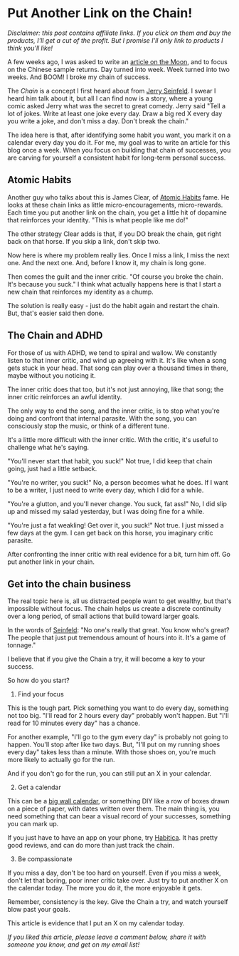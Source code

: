Put Another Link on the Chain!
==============================

_Disclaimer:  this post contains affiliate links.  If you click on them and buy the products, I'll get a cut of the profit.  But I promise I'll only link to products I think you'll like!_

A few weeks ago, I was asked to write an [article on the Moon](https://stonetelescope.wordpress.com/2024/09/25/the-new-space-race/), and to focus on the Chinese sample returns.  Day turned into week.  Week turned into two weeks.  And BOOM!  I broke my chain of success.

The _Chain_ is a concept I first heard about from [Jerry Seinfeld](https://lifehacker.com/jerry-seinfelds-productivity-secret-281626).  I swear I heard him talk about it, but all I can find now is a story, where a young comic asked Jerry what was the secret to great comedy.  Jerry said "Tell a lot of jokes.  Write at least one joke every day.  Draw a big red X every day you write a joke, and don't miss a day.  Don't break the chain."

The idea here is that, after identifying some habit you want, you mark it on a calendar every day you do it.  For me, my goal was to write an article for this blog once a week.  When you focus on building that chain of successes, you are carving for yourself a consistent habit for long-term personal success.

## Atomic Habits

Another guy who talks about this is James Clear, of [Atomic Habits](https://www.amazon.com/Atomic-Habits-Proven-Build-Break/dp/0735211299/ref=nosim?tab=distractedfor-2) fame.  He looks at these chain links as little micro-encouragements, micro-rewards.  Each time you put another link on the chain, you get a little hit of dopamine that reinforces your identity.  "This is what people like me do!"

The other strategy Clear adds is that, if you DO break the chain, get right back on that horse.  If you skip a link, don't skip two.

Now here is where my problem really lies.  Once I miss a link, I miss the next one.  And the next one.  And, before I know it, my chain is long gone.

Then comes the guilt and the inner critic.  "Of course you broke the chain.  It's because you suck." I think what actually happens here is that I start a new chain that reinforces my identity as a chump.

The solution is really easy - just do the habit again and restart the chain.  But, that's easier said then done.

## The Chain and ADHD

For those of us with ADHD, we tend to spiral and wallow.  We constantly listen to that inner critic, and wind up agreeing with it.  It's like when a song gets stuck in your head.  That song can play over a thousand times in there, maybe without you noticing it.

The inner critic does that too, but it's not just annoying, like that song; the inner critic reinforces an awful identity.

The only way to end the song, and the inner critic, is to stop what you're doing and confront that internal parasite.  With the song, you can consciously stop the music, or think of a different tune.

It's a little more difficult with the inner critic.  With the critic, it's useful to challenge what he's saying.

"You'll never start that habit, you suck!" Not true, I did keep that chain going, just had a little setback.

"You're no writer, you suck!"  No, a person becomes what he does.  If I want to be a writer, I just need to write every day, which I did for a while.

"You're a glutton, and you'll never change.  You suck, fat ass!"  No, I did slip up and missed my salad yesterday, but I was doing fine for a while.

"You're just a fat weakling!  Get over it, you suck!"  Not true.  I just missed a few days at the gym.  I can get back on this horse, you imaginary critic parasite.

After confronting the inner critic with real evidence for a bit, turn him off.  Go put another link in your chain.

## Get into the chain business

The real topic here is, all us distracted people want to get wealthy, but that's impossible without focus.  The chain helps us create a discrete continuity over a long period, of small actions that build toward larger goals.

In the words of [Seinfeld](https://tim.blog/2020/12/09/jerry-seinfeld-transcript/):  "No one's really that great. You know who's great? The people that just put tremendous amount of hours into it. It's a game of tonnage."

I believe that if you give the Chain a try, it will become a key to your success.

So how do you start?

1. Find your focus

This is the tough part.  Pick something you want to do every day, something not too big.  "I'll read for 2 hours every day" probably won't happen.  But "I'll read for 10 minutes every day" has a chance.

For another example, "I'll go to the gym every day" is probably not going to happen.  You'll stop after like two days.  But, "I'll put on my running shoes every day" takes less than a minute.  With those shoes on, you're much more likely to actually go for the run.

And if you don't go for the run, you can still put an X in your calendar.

2. Get a calendar

This can be a [big wall calendar](https://www.amazon.com/2025-National-Park-Foundation-Calendar/dp/1728283965/ref=nosim?tab=distractedfor-2), or something DIY like a row of boxes drawn on a piece of paper, with dates written over them.  The main thing is, you need something that can bear a visual record of your successes, something you can mark up.

If you just have to have an app on your phone, try [Habitica](https://habitica.com/static/home).  It has pretty good reviews, and can do more than just track the chain.

3. Be compassionate

If you miss a day, don't be too hard on yourself.  Even if you miss a week, don't let that boring, poor inner critic take over.  Just try to put another X on the calendar today.  The more you do it, the more enjoyable it gets.

Remember, consistency is the key.  Give the Chain a try, and watch yourself blow past your goals.

This article is evidence that I put an X on my calendar today.

_If you liked this article, please leave a comment below, share it with someone you know, and get on my email list!_
